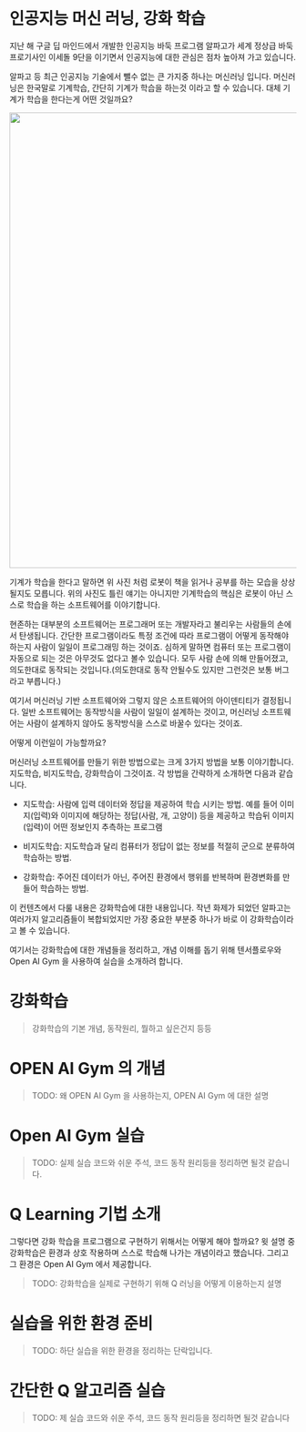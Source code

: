 # 인공지능 머신 러닝, 강화 학습

지난 해 구글 딥 마인드에서 개발한 인공지능 바둑 프로그램 알파고가 세계 정상급 바둑 프로기사인 이세돌 9단을 이기면서 인공지능에 대한 관심은 점차 높아져 가고 있습니다.

알파고 등 최근 인공지능 기술에서 뺄수 없는 큰 가지중 하나는 머신러닝 입니다. 머신러닝은 한국말로 기계학습, 간단히 기계가 학습을 하는것 이라고 할 수 있습니다. 대체 기계가 학습을 한다는게 어떤 것일까요?

<img src="http://postfiles8.naver.net/MjAxNzAyMTdfMTE1/MDAxNDg3MzEzNDczODcw.AJBfGCBNXh7f1gR3Q8cio-UNkhGwfpcIhD3xAocclR0g.L-lhAgLtKKIA9WhQlboN2-et_aJLg46KJprr4TYwHnwg.JPEG.akj61300/ml-sample01.jpg?type=w2" width="800px" />

기계가 학습을 한다고 말하면 위 사진 처럼 로봇이 책을 읽거나 공부를 하는 모습을 상상 될지도 모릅니다. 위의 사진도 틀린 얘기는 아니지만 기계학습의 핵심은 로봇이 아닌 스스로 학습을 하는 소프트웨어를 이야기합니다.

현존하는 대부분의 소프트웨어는 프로그래머 또는 개발자라고 불리우는 사람들의 손에서 탄생됩니다. 간단한 프로그램이라도 특정 조건에 따라 프로그램이 어떻게 동작해야 하는지 사람이 일일이 프로그래밍 하는 것이죠. 심하게 말하면 컴퓨터 또는 프로그램이 자동으로 되는 것은 아무것도 없다고 볼수 있습니다. 모두 사람 손에 의해 만들어졌고, 의도한대로 동작되는 것입니다.(의도한대로 동작 안될수도 있지만 그런것은 보통 버그라고 부릅니다.) 

여기서 머신러닝 기반 소프트웨어와 그렇지 않은 소프트웨어의 아이덴티티가 결정됩니다. 일반 소프트웨어는 동작방식을 사람이 일일이 설계하는 것이고, 머신러닝 소프트웨어는 사람이 설계하지 않아도 동작방식을 스스로 바꿀수 있다는 것이죠.

어떻게 이런일이 가능할까요?

머신러닝 소프트웨어를 만들기 위한 방법으로는 크게 3가지 방법을 보통 이야기합니다. 지도학습, 비지도학습, 강화학습이 그것이죠. 각 방법을 간략하게 소개하면 다음과 같습니다.

* 지도학습: 사람에 입력 데이터와 정답을 제공하여 학습 시키는 방법. 예를 들어 이미지(입력)와 이미지에 해당하는 정답(사람, 개, 고양이) 등을 제공하고 학습뒤 이미지(입력)이 어떤 정보인지 추측하는 프로그램
 
* 비지도학습: 지도학습과 달리 컴퓨터가 정답이 없는 정보를 적절히 군으로 분류하여 학습하는 방법.

* 강화학습: 주어진 데이터가 아닌, 주어진 환경에서 행위를 반복하며 환경변화를 만들어 학습하는 방법.

이 컨텐츠에서 다룰 내용은 강화학습에 대한 내용입니다. 작년 화제가 되었던 알파고는 여러가지 알고리즘들이 복합되었지만 가장 중요한 부분중 하나가 바로 이 강화학습이라고 볼 수 있습니다.

여기서는 강화학습에 대한 개념들을 정리하고, 개념 이해를 돕기 위해 텐서플로우와 Open AI Gym 을 사용하여 실습을 소개하려 합니다.

# 강화학습

> 강화학습의 기본 개념, 동작원리, 뭘하고 싶은건지 등등

# OPEN AI Gym 의 개념

> TODO: 왜 OPEN AI Gym 을 사용하는지, OPEN AI Gym 에 대한 설명

# Open AI Gym 실습

> TODO: 실제 실습 코드와 쉬운 주석, 코드 동작 원리등을 정리하면 될것 같습니다.

# Q Learning 기법 소개 

그렇다면 강화 학습을 프로그램으로 구현하기 위해서는 어떻게 해야 할까요? 윗 설명 중 강화학습은 환경과 상호 작용하며 스스로 학습해 나가는 개념이라고 했습니다. 그리고 그 환경은 Open AI Gym 에서 제공합니다.



> TODO: 강화학습을 실제로 구현하기 위해 Q 러닝을 어떻게 이용하는지 설명 


# 실습을 위한 환경 준비 

> TODO: 하단 실습을 위한 환경을 정리하는 단락입니다.
 

# 간단한 Q 알고리즘 실습  

> TODO: 제 실습 코드와 쉬운 주석, 코드 동작 원리등을 정리하면 될것 같습니다
